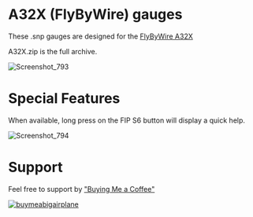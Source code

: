 # A32X (FlyByWire) gauges

These .snp gauges are designed for the [FlyByWire A32X](https://flybywiresim.com/a32nx/)

A32X.zip is the full archive.

![Screenshot_793](https://github.com/1l2p-dev/spad-fip-gauges/assets/26790042/d66bec31-85bc-468c-92e1-8f224b9510a2)


# Special Features

When available, long press on the FIP S6 button will display a quick help.

![Screenshot_794](https://github.com/1l2p-dev/spad-fip-gauges/assets/26790042/d92b50e5-a7f5-43d6-957d-7ab7d429ef17)

# Support

Feel free to support by ["Buying Me a Coffee" ](https://buymeacoffee.com/1l2p)

[![buymeabigairplane](https://github.com/1l2p-dev/spad-fip-gauges/assets/26790042/db47cd19-976c-4e12-ae8c-80bd245a558b)](https://buymeacoffee.com/1l2p)
